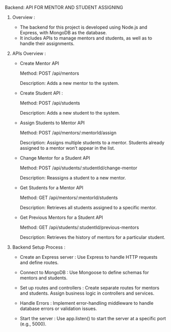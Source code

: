 Backend: API FOR MENTOR AND STUDENT ASSIGNING 

  1. Overview :

       -  The backend for this project is developed using Node.js and Express, with MongoDB as the database.
       -  It includes APIs to manage mentors and students, as well as to handle their assignments.

  3. APIs Overview :
    
       -  Create Mentor API
            
            Method: POST /api/mentors
          
            Description: Adds a new mentor to the system.

       -  Create Student API :

            Method: POST /api/students
          
            Description: Adds a new student to the system.

       -  Assign Students to Mentor API
            
            Method: POST /api/mentors/:mentorId/assign
          
            Description: Assigns multiple students to a mentor. Students already assigned to a mentor won’t appear in the list.

       -  Change Mentor for a Student API

            Method: POST /api/students/:studentId/change-mentor
          
            Description: Reassigns a student to a new mentor.

       -  Get Students for a Mentor API
          
            Method: GET /api/mentors/:mentorId/students
          
            Description: Retrieves all students assigned to a specific mentor.

       -  Get Previous Mentors for a Student API

            Method: GET /api/students/:studentId/previous-mentors
          
            Description: Retrieves the history of mentors for a particular student.


  4. Backend Setup Process :

       -  Create an Express server : Use Express to handle HTTP requests and define routes.

       -  Connect to MongoDB : Use Mongoose to define schemas for mentors and students.

       -  Set up routes and controllers : Create separate routes for mentors and students. Assign business logic in controllers and services.

       -  Handle Errors : Implement error-handling middleware to handle database errors or validation issues.

       -  Start the server : Use app.listen() to start the server at a specific port (e.g., 5000).

